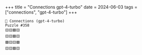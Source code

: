 +++
title = "Connections gpt-4-turbo"
date = 2024-06-03
tags = ["connections", "gpt-4-turbo"]
+++

```text
🤖 Connections (gpt-4-turbo) 
Puzzle #358
🟨🟨🟩🟨
🟨🟨🟩🟨
🟪🟨🟨🟩
🟨🟨🟩🟨
```
